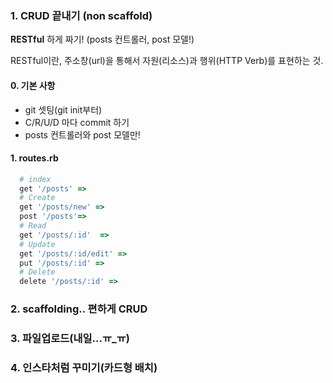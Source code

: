 ### 1. CRUD 끝내기 (non scaffold)

**RESTful** 하게 짜기! (posts 컨트롤러, post 모델!)

RESTful이란, 주소창(url)을 통해서 자원(리소스)과 행위(HTTP Verb)를 표현하는 것.

#### 0. 기본 사항

 - git 셋팅(git init부터)
 - C/R/U/D 마다 commit 하기
 - posts 컨트롤러와 post 모델만!

#### 1. routes.rb

```ruby
  # index
  get '/posts' =>
  # Create
  get '/posts/new' =>
  post '/posts'=>
  # Read
  get '/posts/:id'  =>
  # Update
  get '/posts/:id/edit' =>
  put '/posts/:id' =>
  # Delete
  delete '/posts/:id' =>
```

### 2. scaffolding.. 편하게 CRUD

### 3. 파일업로드(내일...ㅠ_ㅠ)

### 4. 인스타처럼 꾸미기(카드형 배치)
